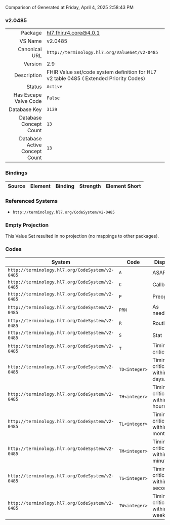 Comparison of 
Generated at Friday, April 4, 2025 2:58:43 PM

### v2.0485

|      |     |
| ---: | --- |
| Package | hl7.fhir.r4.core@4.0.1 |
| VS Name | v2.0485 |
| Canonical URL | `http://terminology.hl7.org/ValueSet/v2-0485` |
| Version | 2.9 |
| Description | FHIR Value set/code system definition for HL7 v2 table 0485 ( Extended Priority Codes) |
| Status | `Active` |
| Has Escape Valve Code | `False` |
| Database Key | `3139` |
| Database Concept Count | `13` |
| Database Active Concept Count | `13` |
### Bindings

| Source | Element | Binding | Strength | Element Short |
| ------ | ------- | ------- | -------- | ------------- |

### Referenced Systems

* `http://terminology.hl7.org/CodeSystem/v2-0485`
### Empty Projection

This Value Set resulted in no projection (no mappings to other packages).

### Codes

| System | Code | Display |
| ------ | ---- | ------- |
| `http://terminology.hl7.org/CodeSystem/v2-0485` | `A` | ASAP |
| `http://terminology.hl7.org/CodeSystem/v2-0485` | `C` | Callback |
| `http://terminology.hl7.org/CodeSystem/v2-0485` | `P` | Preop |
| `http://terminology.hl7.org/CodeSystem/v2-0485` | `PRN` | As needed |
| `http://terminology.hl7.org/CodeSystem/v2-0485` | `R` | Routine |
| `http://terminology.hl7.org/CodeSystem/v2-0485` | `S` | Stat |
| `http://terminology.hl7.org/CodeSystem/v2-0485` | `T` | Timing critical |
| `http://terminology.hl7.org/CodeSystem/v2-0485` | `TD<integer>` | Timing critical within <integer> days. |
| `http://terminology.hl7.org/CodeSystem/v2-0485` | `TH<integer>` | Timing critical within <integer> hours. |
| `http://terminology.hl7.org/CodeSystem/v2-0485` | `TL<integer>` | Timing critical within <integer> months. |
| `http://terminology.hl7.org/CodeSystem/v2-0485` | `TM<integer>` | Timing critical within <integer> minutes. |
| `http://terminology.hl7.org/CodeSystem/v2-0485` | `TS<integer>` | Timing critical within <integer> seconds. |
| `http://terminology.hl7.org/CodeSystem/v2-0485` | `TW<integer>` | Timing critical within <integer> weeks. |
